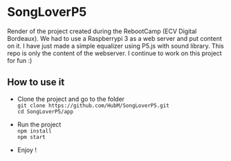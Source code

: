 # SongLoverP5
Render of the project created during the RebootCamp (ECV Digital Bordeaux). We had to use a Raspberrypi 3 as a web server and put content on it. I have just made a simple equalizer using P5.js with sound library.
This repo is only the content of the webserver. I continue to work on this project for fun :)

## How to use it 

+ Clone the project and go to the folder  
`git clone https://github.com/HubM/SongLoverP5.git`  
`cd SongLoverP5/app`


+ Run the project  
 `npm install`  
 `npm start`  



+ Enjoy !

